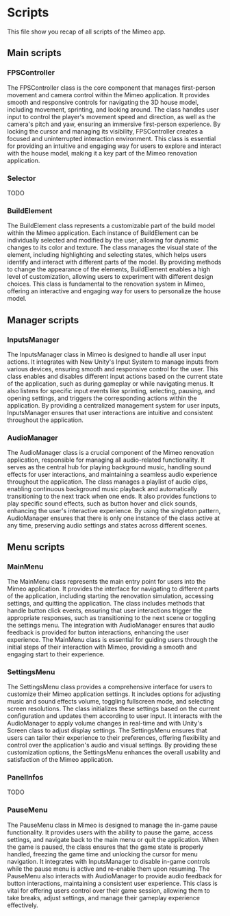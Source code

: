 # Scripts
This file show you recap of all scripts of the Mimeo app.


## Main scripts
### FPSController
The FPSController class is the core component that manages first-person movement and camera control within the Mimeo application. It provides smooth and responsive controls for navigating the 3D house model, including movement, sprinting, and looking around. The class handles user input to control the player's movement speed and direction, as well as the camera's pitch and yaw, ensuring an immersive first-person experience. By locking the cursor and managing its visibility, FPSController creates a focused and uninterrupted interaction environment. This class is essential for providing an intuitive and engaging way for users to explore and interact with the house model, making it a key part of the Mimeo renovation application.

### Selector
<warning>TODO</warning>

### BuildElement
The BuildElement class represents a customizable part of the build model within the Mimeo application. Each instance of BuildElement can be individually selected and modified by the user, allowing for dynamic changes to its color and texture. The class manages the visual state of the element, including highlighting and selecting states, which helps users identify and interact with different parts of the model. By providing methods to change the appearance of the elements, BuildElement enables a high level of customization, allowing users to experiment with different design choices. This class is fundamental to the renovation system in Mimeo, offering an interactive and engaging way for users to personalize the house model.


## Manager scripts
### InputsManager
The InputsManager class in Mimeo is designed to handle all user input actions. It integrates with New Unity's Input System to manage inputs from various devices, ensuring smooth and responsive control for the user. This class enables and disables different input actions based on the current state of the application, such as during gameplay or while navigating menus. It also listens for specific input events like sprinting, selecting, pausing, and opening settings, and triggers the corresponding actions within the application. By providing a centralized management system for user inputs, InputsManager ensures that user interactions are intuitive and consistent throughout the application.

### AudioManager
The AudioManager class is a crucial component of the Mimeo renovation application, responsible for managing all audio-related functionality. It serves as the central hub for playing background music, handling sound effects for user interactions, and maintaining a seamless audio experience throughout the application. The class manages a playlist of audio clips, enabling continuous background music playback and automatically transitioning to the next track when one ends. It also provides functions to play specific sound effects, such as button hover and click sounds, enhancing the user's interactive experience. By using the singleton pattern, AudioManager ensures that there is only one instance of the class active at any time, preserving audio settings and states across different scenes.


## Menu scripts
### MainMenu
The MainMenu class represents the main entry point for users into the Mimeo application. It provides the interface for navigating to different parts of the application, including starting the renovation simulation, accessing settings, and quitting the application. The class includes methods that handle button click events, ensuring that user interactions trigger the appropriate responses, such as transitioning to the next scene or toggling the settings menu. The integration with AudioManager ensures that audio feedback is provided for button interactions, enhancing the user experience. The MainMenu class is essential for guiding users through the initial steps of their interaction with Mimeo, providing a smooth and engaging start to their experience.

### SettingsMenu
The SettingsMenu class provides a comprehensive interface for users to customize their Mimeo application settings. It includes options for adjusting music and sound effects volume, toggling fullscreen mode, and selecting screen resolutions. The class initializes these settings based on the current configuration and updates them according to user input. It interacts with the AudioManager to apply volume changes in real-time and with Unity's Screen class to adjust display settings. The SettingsMenu ensures that users can tailor their experience to their preferences, offering flexibility and control over the application's audio and visual settings. By providing these customization options, the SettingsMenu enhances the overall usability and satisfaction of the Mimeo application.

### PanelInfos
<warning>TODO</warning>

### PauseMenu
The PauseMenu class in Mimeo is designed to manage the in-game pause functionality. It provides users with the ability to pause the game, access settings, and navigate back to the main menu or quit the application. When the game is paused, the class ensures that the game state is properly handled, freezing the game time and unlocking the cursor for menu navigation. It integrates with InputsManager to disable in-game controls while the pause menu is active and re-enable them upon resuming. The PauseMenu also interacts with AudioManager to provide audio feedback for button interactions, maintaining a consistent user experience. This class is vital for offering users control over their game session, allowing them to take breaks, adjust settings, and manage their gameplay experience effectively.
